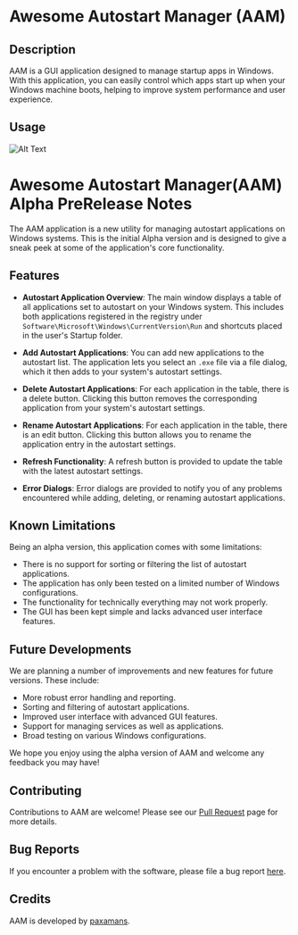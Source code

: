 # Awesome Autostart Manager (AAM)

## Description

AAM is a GUI application designed to manage startup apps in Windows. With this application, you can easily control which apps start up when your Windows machine boots, helping to improve system performance and user experience.

## Usage

![Alt Text](https://media.giphy.com/media/v1.Y2lkPTc5MGI3NjExMmE1YjMxMzI5ZGZiNzUwZDQ0MGZmZDkyZGM5N2FkNjY4NTM5YjM5MCZlcD12MV9pbnRlcm5hbF9naWZzX2dpZklkJmN0PWc/U8iMFtS32920OmMshz/giphy.gif)

# Awesome Autostart Manager(AAM) Alpha PreRelease Notes

The AAM application is a new utility for managing autostart applications on Windows systems. This is the initial Alpha version and is designed to give a sneak peek at some of the application's core functionality.

## Features

- **Autostart Application Overview**: The main window displays a table of all applications set to autostart on your Windows system. This includes both applications registered in the registry under `Software\Microsoft\Windows\CurrentVersion\Run` and shortcuts placed in the user's Startup folder.

- **Add Autostart Applications**: You can add new applications to the autostart list. The application lets you select an `.exe` file via a file dialog, which it then adds to your system's autostart settings.

- **Delete Autostart Applications**: For each application in the table, there is a delete button. Clicking this button removes the corresponding application from your system's autostart settings.

- **Rename Autostart Applications**: For each application in the table, there is an edit button. Clicking this button allows you to rename the application entry in the autostart settings.

- **Refresh Functionality**: A refresh button is provided to update the table with the latest autostart settings.

- **Error Dialogs**: Error dialogs are provided to notify you of any problems encountered while adding, deleting, or renaming autostart applications.

## Known Limitations

Being an alpha version, this application comes with some limitations:

- There is no support for sorting or filtering the list of autostart applications.
- The application has only been tested on a limited number of Windows configurations.
- The functionality for technically everything may not work properly.
- The GUI has been kept simple and lacks advanced user interface features.

## Future Developments

We are planning a number of improvements and new features for future versions. These include:

- More robust error handling and reporting.
- Sorting and filtering of autostart applications.
- Improved user interface with advanced GUI features.
- Support for managing services as well as applications.
- Broad testing on various Windows configurations.

We hope you enjoy using the alpha version of AAM and welcome any feedback you may have!


## Contributing

Contributions to AAM are welcome! Please see our [Pull Request](https://github.com/paxamans/awesomeProject/pulls) page for more details.

## Bug Reports

If you encounter a problem with the software, please file a bug report [here](https://github.com/paxamans/awesomeProject/issues).

## Credits

AAM is developed by [paxamans](https://github.com/paxamans).
